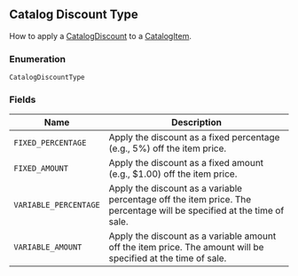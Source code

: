 ## Catalog Discount Type

How to apply a [CatalogDiscount](#type-catalogdiscount) to a [CatalogItem](#type-catalogitem).

### Enumeration

`CatalogDiscountType`

### Fields

| Name | Description |
|  --- | --- |
| `FIXED_PERCENTAGE` | Apply the discount as a fixed percentage (e.g., 5%) off the item price. |
| `FIXED_AMOUNT` | Apply the discount as a fixed amount (e.g., $1.00) off the item price. |
| `VARIABLE_PERCENTAGE` | Apply the discount as a variable percentage off the item price. The percentage will be specified at the time of sale. |
| `VARIABLE_AMOUNT` | Apply the discount as a variable amount off the item price. The amount will be specified at the time of sale. |

